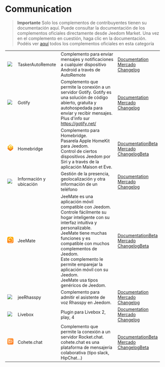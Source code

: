 
# Communication


>**Importante**
>Solo los complementos de contribuyentes tienen su documentación aquí. Puede consultar la documentación de los complementos oficiales directamente desde Jeedom Market. Una vez en el complemento en cuestión, haga clic en la documentación.
>Podéis ver [aquí](https://market.jeedom.com/index.php?v=d&p=market&type=plugin&categorie=communication) todos los complementos oficiales en esta categoría


| | | | |
|--- | --- | --- | ---|
|<img src="TaskerAutoRemote/TaskerAutoRemote_icon.png" class="pluginLogo" width="100" />|TaskerAutoRemote|Complemento para enviar mensajes y notificaciones a cualquier dispositivo Android a través de AutoRemote|[Documentation](https://agp42.github.io/Jeedom-TaskerAutoremote/fr_FR)<br/>[Mercado](https://market.jeedom.com/index.php?v=d&p=market_display&id=3795)<br/>[Changelog](https://agp42.github.io/Jeedom-TaskerAutoremote/es_ES/changelog)|
|<img src="gotify/gotify_icon.png" class="pluginLogo" width="100" />|Gotify|Complemento que permite la conexión a un servidor Gotify. Gotify es una solución de código abierto, gratuita y autohospedada para enviar y recibir mensajes. Plus d'info sur https://gotify.net/|[Documentation](https://mips2648.github.io/jeedom-plugins-docs/gotify/es_ES/)<br/>[Mercado](https://market.jeedom.com/index.php?v=d&p=market_display&id=3774)<br/>[Changelog](https://mips2648.github.io/jeedom-plugins-docs/gotify/es_ES/changelog)|
|<img src="homebridge/homebridge_icon.png" class="pluginLogo" width="100" />|Homebridge|Complemento para Homebridge.<br/>Pasarela Apple HomeKit para Jeedom.<br/>Control de ciertos dispositivos Jeedom por Siri y a través de la aplicación Maison et Eve.|[Documentation](https://nebzhb.github.io/jeedom_docs/plugins/homebridge/es_ES/)[Beta](https://nebzhb.github.io/jeedom_docs/plugins/homebridge/es_ES/)<br/>[Mercado](https://market.jeedom.com/index.php?v=d&p=market_display&id=2983)<br/>[Changelog](https://nebzhb.github.io/jeedom_docs/plugins/homebridge/es_ES/changelog)[Beta](https://nebzhb.github.io/jeedom_docs/plugins/homebridge/es_ES/changelog)|
|<img src="infoloc/infoloc_icon.png" class="pluginLogo" width="100" />|Información y ubicación|Gestión de la presencia, geolocalización y otra información de un teléfono|[Documentation](https://Jeremie-C.github.io/plugin-infoloc/es_ES/index)<br/>[Mercado](https://market.jeedom.com/index.php?v=d&p=market_display&id=4020)<br/>[Changelog](https://Jeremie-C.github.io/plugin-infoloc/es_ES/changelog)|
|<img src="jeemate/jeemate_icon.png" class="pluginLogo" width="100" />|JeeMate|JeeMate es una aplicación móvil compatible con Jeedom.<br/>Controle fácilmente su hogar inteligente con su interfaz intuitiva y personalizable.<br/>JeeMate tiene muchas funciones y es compatible con muchos complementos de Jeedom.<br/>Este complemento le permite emparejar la aplicación móvil con su Jeedom.<br/>JeeMate usa tipos genéricos de Jeedom.|[Documentation](https://docs.jeemate.fr/fr/home)[Beta](https://docs.jeemate.fr/fr/home)<br/>[Mercado](https://market.jeedom.com/index.php?v=d&p=market_display&id=4113)<br/>[Changelog](https://docs.jeemate.fr/fr/changelog/plugin)[Beta](https://docs.jeemate.fr/fr/changelog/plugin)|
|<img src="jeerhasspy/jeerhasspy_icon.png" class="pluginLogo" width="100" />|jeeRhasspy|Complemento para admitir el asistente de voz Rhasspy en Jeedom.|[Documentation](https://kiboost.github.io/jeedom_docs/plugins/jeerhasspy/es_ES/)<br/>[Mercado](https://market.jeedom.com/index.php?v=d&p=market_display&id=3869)<br/>[Changelog](https://kiboost.github.io/jeedom_docs/plugins/jeerhasspy/es_ES/changelog.html)|
|<img src="livebox/livebox_icon.png" class="pluginLogo" width="100" />|Livebox|Plugin para Livebox 2, play, 4|[Documentation](https://jmvedrine.github.io/plugin-livebox/es_ES/)<br/>[Mercado](https://market.jeedom.com/index.php?v=d&p=market_display&id=1076)<br/>[Changelog](https://jmvedrine.github.io/plugin-livebox/es_ES/changelog)|
|<img src="rocketchat/rocketchat_icon.png" class="pluginLogo" width="100" />|Cohete.chat|Complemento que permite la conexión a un servidor Rocket.chat. cohete.chat es una plataforma de mensajería colaborativa (tipo slack, HipChat...)|[Documentation](https://mips2648.github.io/jeedom-plugins-docs/rocketchat/es_ES/)[Beta](https://mips2648.github.io/jeedom-plugins-docs/rocketchat/es_ES/)<br/>[Mercado](https://market.jeedom.com/index.php?v=d&p=market_display&id=3902)<br/>[Changelog](https://mips2648.github.io/jeedom-plugins-docs/rocketchat/es_ES/changelog)[Beta](https://mips2648.github.io/jeedom-plugins-docs/rocketchat/es_ES/changelog)|
